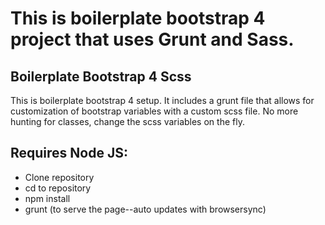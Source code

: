 # This is boilerplate bootstrap 4 project that uses Grunt and Sass.


## Boilerplate Bootstrap 4 Scss
This is boilerplate bootstrap 4 setup. It includes a grunt file that allows for customization of bootstrap variables with a custom scss file. No more hunting for classes, change the scss variables on the fly.

## Requires Node JS:
* Clone repository
* cd to repository
* npm install
* grunt (to serve the page--auto updates with browsersync)
